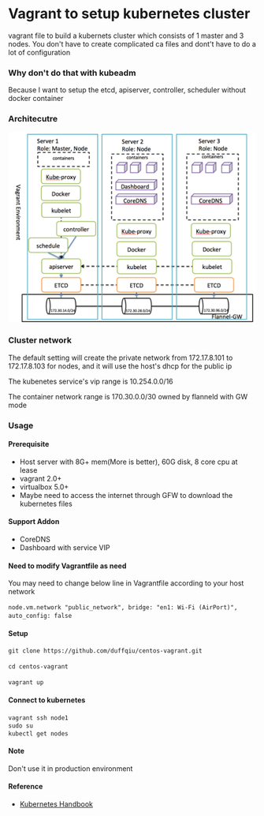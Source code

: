 # Vagrant to setup kubernetes cluster
vagrant file to build a kubernets cluster which consists of 1 master and 3 nodes. You don't have to create complicated ca files and dont't have to do a lot of configuration

### Why don't do that with kubeadm

Because I want to setup the etcd, apiserver, controller, scheduler without docker container

### Architecutre

![archi](pic/arch.png)


### Cluster network
The default setting will create the private network from 172.17.8.101 to 172.17.8.103 for nodes, and it will use the host's dhcp for the public ip

The kubenetes service's vip range is 10.254.0.0/16

The container network range is 170.30.0.0/30 owned by flanneld with GW mode

### Usage

#### Prerequisite
* Host server with 8G+ mem(More is better), 60G disk, 8 core cpu at lease
* vagrant 2.0+
* virtualbox 5.0+
* Maybe need to access the internet through GFW to download the kubernetes files

#### Support Addon

- CoreDNS
- Dashboard with service VIP

#### Need to modify Vagrantfile as need

You may need to change below line in Vagrantfile according to your host network

`node.vm.network "public_network", bridge: "en1: Wi-Fi (AirPort)", auto_config: false`

#### Setup
```
git clone https://github.com/duffqiu/centos-vagrant.git

cd centos-vagrant

vagrant up
```

#### Connect to kubernetes

```
vagrant ssh node1
sudo su
kubectl get nodes
```

#### Note

Don't use it in production environment

#### Reference

* [Kubernetes Handbook](https://jimmysong.io/kubernetes-handbook/)

